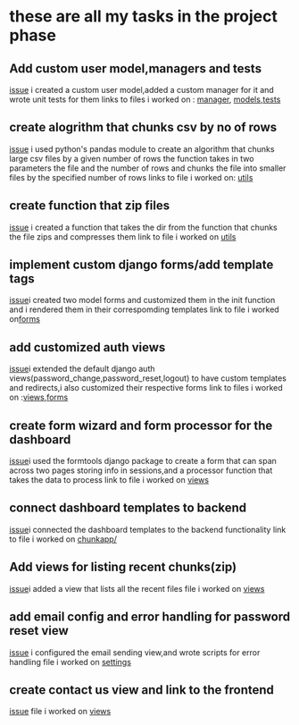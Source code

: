 # these are all my tasks in the project phase

## Add custom user model,managers and tests
 [issue](https://github.com/zuri-training/Chunk-File_Proj_team_49/issues/20)
 i created a custom user model,added a custom manager for it and wrote unit tests for them
 links to files i worked on : [manager](https://github.com/zuri-training/Chunk-File_Proj_team_49/blob/main/accounts/managers.py),
 [models](https://github.com/zuri-training/Chunk-File_Proj_team_49/blob/main/accounts/models.py),[tests](https://github.com/zuri-training/Chunk-File_Proj_team_49/blob/main/accounts/tests.py)
 

## create alogrithm that chunks csv by no of rows
[issue](https://github.com/zuri-training/Chunk-File_Proj_team_49/issues/29)
i used python's pandas module to create an algorithm that chunks large csv files by a given number of rows 
the function takes in two parameters the file and the number of rows and chunks the file into smaller files by the specified number of rows
links to file i worked on: [utils](https://github.com/zuri-training/Chunk-File_Proj_team_49/blob/main/chunkapp/utils.py)

## create function that zip files
[issue](https://github.com/zuri-training/Chunk-File_Proj_team_49/issues/30)
i created a function that takes the dir from the function that chunks the file zips and compresses them
link to file i worked on [utils](https://github.com/zuri-training/Chunk-File_Proj_team_49/blob/main/chunkapp/utils.py)

## implement custom django forms/add template tags 
[issue](https://github.com/zuri-training/Chunk-File_Proj_team_49/issues/32)i created two model forms and customized them in the init function
and i rendered them in their correspomding templates
link to file i worked on[forms](https://github.com/zuri-training/Chunk-File_Proj_team_49/blob/main/chunkapp/forms.py)

## add customized auth views
[issue](https://github.com/zuri-training/Chunk-File_Proj_team_49/issues/62)i extended the default django auth views(password_change,password_reset,logout) to have custom templates and redirects,i also customized their respective forms
link to files i worked on :[views](https://github.com/zuri-training/Chunk-File_Proj_team_49/blob/main/accounts/views.py),[forms](https://github.com/zuri-training/Chunk-File_Proj_team_49/blob/main/accounts/forms.py)

## create form wizard and form processor for the dashboard
[issue](https://github.com/zuri-training/Chunk-File_Proj_team_49/issues/115)i used the formtools django package to create a form that can span across two pages storing info in sessions,and a processor function that takes the data to process
link to file i worked on [views](https://github.com/zuri-training/Chunk-File_Proj_team_49/blob/main/chunkapp/views.py)


## connect dashboard templates to backend
[issue](https://github.com/zuri-training/Chunk-File_Proj_team_49/issues/119)i connected the dashboard templates to the backend functionality
link to file i worked on [chunkapp/](https://github.com/zuri-training/Chunk-File_Proj_team_49/tree/main/templates/chunkapp)

## Add views for listing recent chunks(zip)
[issue](https://github.com/zuri-training/Chunk-File_Proj_team_49/issues/5)i added a view that lists all the recent files
file i worked on [views](https://github.com/zuri-training/Chunk-File_Proj_team_49/blob/main/chunkapp/views.py)

## add email config and error handling for password reset view
[issue](https://github.com/zuri-training/Chunk-File_Proj_team_49/issues/113)
i configured the email sending view,and wrote scripts for error handling
file i worked on [settings](https://github.com/zuri-training/Chunk-File_Proj_team_49/blob/main/chunk49/settings.py)

## create contact us view and link to the frontend
[issue](https://github.com/zuri-training/Chunk-File_Proj_team_49/issues/130)
file i worked on [views](https://github.com/zuri-training/Chunk-File_Proj_team_49/blob/main/chunkapp/views.py)
